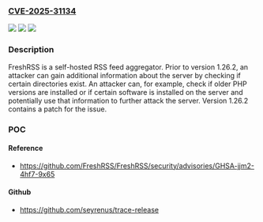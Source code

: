 ### [CVE-2025-31134](https://cve.mitre.org/cgi-bin/cvename.cgi?name=CVE-2025-31134)
![](https://img.shields.io/static/v1?label=Product&message=FreshRSS&color=blue)
![](https://img.shields.io/static/v1?label=Version&message=%3C%201.26.2%20&color=brightgreen)
![](https://img.shields.io/static/v1?label=Vulnerability&message=CWE-201%3A%20Insertion%20of%20Sensitive%20Information%20Into%20Sent%20Data&color=brightgreen)

### Description

FreshRSS is a self-hosted RSS feed aggregator. Prior to version 1.26.2, an attacker can gain additional information about the server by checking if certain directories exist. An attacker can, for example, check if older PHP versions are installed or if certain software is installed on the server and potentially use that information to further attack the server. Version 1.26.2 contains a patch for the issue.

### POC

#### Reference
- https://github.com/FreshRSS/FreshRSS/security/advisories/GHSA-jjm2-4hf7-9x65

#### Github
- https://github.com/seyrenus/trace-release

